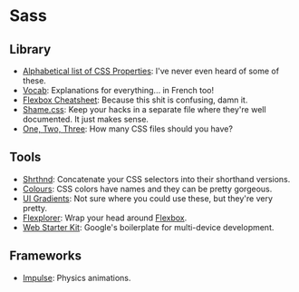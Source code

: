 # Sass

## Library
- [Alphabetical list of CSS Properties](http://ref.openweb.io/CSS/): I've never even heard of some of these.
- [Vocab](http://apps.workflower.fi/vocabs/): Explanations for everything... in French too!
- [Flexbox Cheatsheet](http://jonibologna.com/flexbox-cheatsheet/): Because this shit is confusing, damn it.
- [Shame.css](http://csswizardry.com/2013/04/shame-css/): Keep your hacks in a separate file where they're well documented. It just makes sense.
- [One, Two, Three](http://css-tricks.com/one-two-three/): How many CSS files should you have?

## Tools
- [Shrthnd](http://shrthnd.volume7.io/): Concatenate your CSS selectors into their shorthand versions.
- [Colours](http://colours.neilorangepeel.com/): CSS colors have names and they can be pretty gorgeous.
- [UI Gradients](http://uigradients.com/#Portrait): Not sure where you could use these, but they're very pretty.
- [Flexplorer](http://bennettfeely.com/flexplorer/): Wrap your head around [Flexbox](https://developer.mozilla.org/en-US/docs/Web/Guide/CSS/Flexible_boxes).
- [Web Starter Kit](https://developers.google.com/web/starter-kit/): Google's boilerplate for multi-device development.


## Frameworks
- [Impulse](http://impulse.luster.io/): Physics animations.
